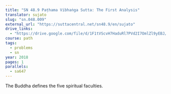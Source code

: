 ```yaml
---
title: "SN 48.9 Paṭhama Vibhaṅga Sutta: The First Analysis"
translator: sujato
slug: "sn.048.009"
external_url: "https://suttacentral.net/sn48.9/en/sujato"
drive_links:
  - "https://drive.google.com/file/d/1F1tVScvH7HaduRl7PVd2I7OmlZl9yEBJ/view?usp=drivesdk"
course: path
tags:
  - problems
  - sn
year: 2018
pages: 1
parallels:
  - sa647
---
```


The Buddha defines the five spiritual faculties.
